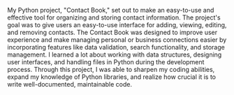My Python project, "Contact Book," set out to make an easy-to-use and effective tool for organizing and storing contact information. The project's goal was to give users an easy-to-use interface for adding, viewing, editing, and removing contacts. The Contact Book was designed to improve user experience and make managing personal or business connections easier by incorporating features like data validation, search functionality, and storage management. I learned a lot about working with data structures, designing user interfaces, and handling files in Python during the development process. Through this project, I was able to sharpen my coding abilities, expand my knowledge of Python libraries, and realize how crucial it is to write well-documented, maintainable code.
